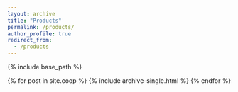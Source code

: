```yaml
---
layout: archive
title: "Products"
permalink: /products/
author_profile: true
redirect_from:
  - /products
---
```


{% include base_path %}


{% for post in site.coop %}
  {% include archive-single.html %}
{% endfor %}

